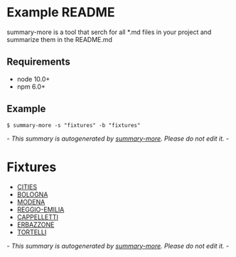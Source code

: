 # Example README
summary-more is a tool that serch for all *.md files in your project and summarize them in the README.md

## Requirements
* node 10.0+
* npm 6.0+

## Example

```
$ summary-more -s "fixtures" -b "fixtures"
```

*- This summary is autogenerated by [summary-more](https://github.com/silversonicaxel/summary-more). Please do not edit it. -*
# Fixtures
* [CITIES](CITIES.md)
* [BOLOGNA](maps/BOLOGNA.md)
* [MODENA](maps/MODENA.md)
* [REGGIO-EMILIA](maps/REGGIO-EMILIA.md)
* [CAPPELLETTI](food/CAPPELLETTI.md)
* [ERBAZZONE](food/ERBAZZONE.md)
* [TORTELLI](food/TORTELLI.md)

*- This summary is autogenerated by [summary-more](https://github.com/silversonicaxel/summary-more). Please do not edit it. -*
